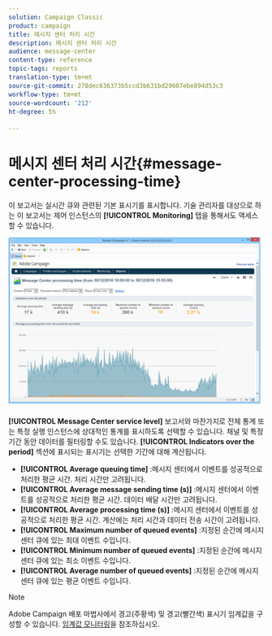 ```yaml
---
solution: Campaign Classic
product: campaign
title: 메시지 센터 처리 시간
description: 메시지 센터 처리 시간
audience: message-center
content-type: reference
topic-tags: reports
translation-type: tm+mt
source-git-commit: 278dec636373b5ccd3b631bd29607ebe894d53c3
workflow-type: tm+mt
source-wordcount: '212'
ht-degree: 5%

---
```



# 메시지 센터 처리 시간{#message-center-processing-time}

이 보고서는 실시간 큐와 관련된 기본 표시기를 표시합니다. 기술 관리자를 대상으로 하는 이 보고서는 제어 인스턴스의 **[!UICONTROL Monitoring]** 탭을 통해서도 액세스할 수 있습니다.

![](assets/mc_reports_2.png)

**[!UICONTROL Message Center service level]** 보고서와 마찬가지로 전체 통계 또는 특정 실행 인스턴스에 상대적인 통계를 표시하도록 선택할 수 있습니다. 채널 및 특정 기간 동안 데이터를 필터링할 수도 있습니다. **[!UICONTROL Indicators over the period]** 섹션에 표시되는 표시기는 선택한 기간에 대해 계산됩니다.

* **[!UICONTROL Average queuing time]** :메시지 센터에서 이벤트를 성공적으로 처리한 평균 시간. 처리 시간만 고려됩니다.
* **[!UICONTROL Average message sending time (s)]** :메시지 센터에서 이벤트를 성공적으로 처리한 평균 시간. 데이터 배달 시간만 고려됩니다.
* **[!UICONTROL Average processing time (s)]** :메시지 센터에서 이벤트를 성공적으로 처리한 평균 시간. 계산에는 처리 시간과 데이터 전송 시간이 고려됩니다.
* **[!UICONTROL Maximum number of queued events]** :지정된 순간에 메시지 센터 큐에 있는 최대 이벤트 수입니다.
* **[!UICONTROL Minimum number of queued events]** :지정된 순간에 메시지 센터 큐에 있는 최소 이벤트 수입니다.
* **[!UICONTROL Average number of queued events]** :지정된 순간에 메시지 센터 큐에 있는 평균 이벤트 수입니다.

>[!NOTE]
>
>Adobe Campaign 배포 마법사에서 경고(주황색) 및 경고(빨간색) 표시기 임계값을 구성할 수 있습니다. [임계값 모니터링](../../message-center/using/monitoring-thresholds.md)을 참조하십시오.

